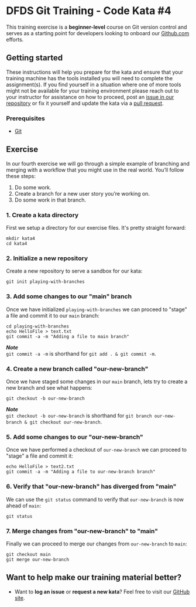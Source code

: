 DFDS Git Training - Code Kata #4
======================================

This training exercise is a **beginner-level** course on Git version control and serves as a starting point for developers looking to onboard our [Github.com](https://github.com/dfds) efforts.

## Getting started
These instructions will help you prepare for the kata and ensure that your training machine has the tools installed you will need to complete the assignment(s). If you find yourself in a situation where one of more tools might not be available for your training environment please reach out to your instructor for assistance on how to proceed, post an [issue in our repository](https://github.com/dfds/dojo/issues) or fix it yourself and update the kata via a [pull request](https://github.com/dfds/dojo/pulls).

### Prerequisites
* [Git](https://git-scm.com/downloads)

## Exercise
In our fourth exercise we will go through a simple example of branching and merging with a workflow that you might use in the real world. You’ll follow these steps:

1) Do some work.
2) Create a branch for a new user story you’re working on.
3) Do some work in that branch.

### 1. Create a kata directory
First we setup a directory for our exercise files. It's pretty straight forward:

```
mkdir kata4
cd kata4
```

### 2. Initialize a new repository
Create a new repository to serve a sandbox for our kata:

```
git init playing-with-branches
```

### 3. Add some changes to our "main" branch
Once we have initialized `playing-with-branches` we can proceed to "stage" a file and commit it to our `main` branch:

```
cd playing-with-branches
echo HelloFile > text.txt
git commit -a -m "Adding a file to main branch"
```

***Note*** <br/>
`git commit -a -m` is shorthand for `git add . & git commit -m`.

### 4. Create a new branch called "our-new-branch"
Once we have staged some changes in our `main` branch, lets try to create a new branch and see what happens:

```
git checkout -b our-new-branch
```

***Note*** <br/>
`git checkout -b our-new-branch` is shorthand for `git branch our-new-branch & git checkout our-new-branch`.

### 5. Add some changes to our "our-new-branch"
Once we have performed a checkout of `our-new-branch` we can proceed to "stage" a file and commit it:

```
echo HelloFile > text2.txt
git commit -a -m "Adding a file to our-new-branch branch"
```

### 6. Verify that "our-new-branch" has diverged from "main"
We can use the `git status` command to verify that `our-new-branch` is now ahead of `main`: 

```
git status
```

### 7. Merge changes from "our-new-branch" to "main"
Finally we can proceed to merge our changes from `our-new-branch` to `main`: 

```
git checkout main
git merge our-new-branch
```

## Want to help make our training material better?

 * Want to **log an issue** or **request a new kata**? Feel free to visit our [GitHub site](https://github.com/dfds/dojo/issues).